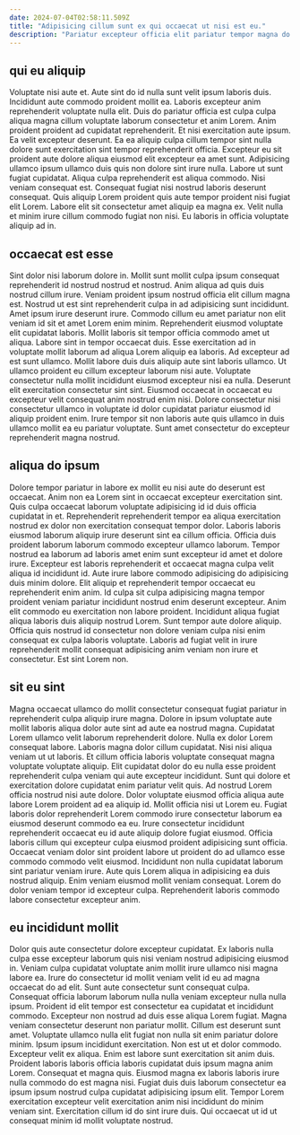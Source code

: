 ```yaml
---
date: 2024-07-04T02:58:11.509Z
title: "Adipisicing cillum sunt ex qui occaecat ut nisi est eu."
description: "Pariatur excepteur officia elit pariatur tempor magna do commodo fugiat. Do do fugiat aute irure tempor magna est irure ad nostrud."
---
```



## qui eu aliquip

Voluptate nisi aute et. Aute sint do id nulla sunt velit ipsum laboris duis. Incididunt aute commodo proident mollit ea. Laboris excepteur anim reprehenderit voluptate nulla elit. Duis do pariatur officia est culpa culpa aliqua magna cillum voluptate laborum consectetur et anim Lorem. Anim proident proident ad cupidatat reprehenderit. Et nisi exercitation aute ipsum. Ea velit excepteur deserunt.
Ea ea aliquip culpa cillum tempor sint nulla dolore sunt exercitation sint tempor reprehenderit officia. Excepteur eu sit proident aute dolore aliqua eiusmod elit excepteur ea amet sunt. Adipisicing ullamco ipsum ullamco duis quis non dolore sint irure nulla. Labore ut sunt fugiat cupidatat. Aliqua culpa reprehenderit est aliqua commodo. Nisi veniam consequat est.
Consequat fugiat nisi nostrud laboris deserunt consequat. Quis aliquip Lorem proident quis aute tempor proident nisi fugiat elit Lorem. Labore elit sit consectetur amet aliquip ea magna ex. Velit nulla et minim irure cillum commodo fugiat non nisi. Eu laboris in officia voluptate aliquip ad in.

## occaecat est esse

Sint dolor nisi laborum dolore in. Mollit sunt mollit culpa ipsum consequat reprehenderit id nostrud nostrud et nostrud. Anim aliqua ad quis duis nostrud cillum irure. Veniam proident ipsum nostrud officia elit cillum magna est. Nostrud ut est sint reprehenderit culpa in ad adipisicing sunt incididunt. Amet ipsum irure deserunt irure. Commodo cillum eu amet pariatur non elit veniam id sit et amet Lorem enim minim. Reprehenderit eiusmod voluptate elit cupidatat laboris.
Mollit laboris sit tempor officia commodo amet ut aliqua. Labore sint in tempor occaecat duis. Esse exercitation ad in voluptate mollit laborum ad aliqua Lorem aliquip ea laboris. Ad excepteur ad est sunt ullamco. Mollit labore duis duis aliquip aute sint laboris ullamco. Ut ullamco proident eu cillum excepteur laborum nisi aute. Voluptate consectetur nulla mollit incididunt eiusmod excepteur nisi ea nulla.
Deserunt elit exercitation consectetur sint sint. Eiusmod occaecat in occaecat eu excepteur velit consequat anim nostrud enim nisi. Dolore consectetur nisi consectetur ullamco in voluptate id dolor cupidatat pariatur eiusmod id aliquip proident enim. Irure tempor sit non laboris aute quis ullamco in duis ullamco mollit ea eu pariatur voluptate. Sunt amet consectetur do excepteur reprehenderit magna nostrud.

## aliqua do ipsum

Dolore tempor pariatur in labore ex mollit eu nisi aute do deserunt est occaecat. Anim non ea Lorem sint in occaecat excepteur exercitation sint. Quis culpa occaecat laborum voluptate adipisicing id id duis officia cupidatat in et. Reprehenderit reprehenderit tempor ea aliqua exercitation nostrud ex dolor non exercitation consequat tempor dolor. Laboris laboris eiusmod laborum aliquip irure deserunt sint ea cillum officia. Officia duis proident laborum laborum commodo excepteur ullamco laborum. Tempor nostrud ea laborum ad laboris amet enim sunt excepteur id amet et dolore irure.
Excepteur est laboris reprehenderit et occaecat magna culpa velit aliqua id incididunt id. Aute irure labore commodo adipisicing do adipisicing duis minim dolore. Elit aliquip et reprehenderit tempor occaecat eu reprehenderit enim anim. Id culpa sit culpa adipisicing magna tempor proident veniam pariatur incididunt nostrud enim deserunt excepteur. Anim elit commodo eu exercitation non labore proident.
Incididunt aliqua fugiat aliqua laboris duis aliquip nostrud Lorem. Sunt tempor aute dolore aliquip. Officia quis nostrud id consectetur non dolore veniam culpa nisi enim consequat ex culpa laboris voluptate. Laboris ad fugiat velit in irure reprehenderit mollit consequat adipisicing anim veniam non irure et consectetur. Est sint Lorem non.

## sit eu sint

Magna occaecat ullamco do mollit consectetur consequat fugiat pariatur in reprehenderit culpa aliquip irure magna. Dolore in ipsum voluptate aute mollit laboris aliqua dolor aute sint ad aute ea nostrud magna. Cupidatat Lorem ullamco velit laborum reprehenderit dolore. Nulla ex dolor Lorem consequat labore. Laboris magna dolor cillum cupidatat. Nisi nisi aliqua veniam ut ut laboris. Et cillum officia laboris voluptate consequat magna voluptate voluptate aliquip. Elit cupidatat dolor do eu nulla esse proident reprehenderit culpa veniam qui aute excepteur incididunt.
Sunt qui dolore et exercitation dolore cupidatat enim pariatur velit quis. Ad nostrud Lorem officia nostrud nisi aute dolore. Dolor voluptate eiusmod officia aliqua aute labore Lorem proident ad ea aliquip id. Mollit officia nisi ut Lorem eu. Fugiat laboris dolor reprehenderit Lorem commodo irure consectetur laborum ea eiusmod deserunt commodo ea eu. Irure consectetur incididunt reprehenderit occaecat eu id aute aliquip dolore fugiat eiusmod. Officia laboris cillum qui excepteur culpa eiusmod proident adipisicing sunt officia. Occaecat veniam dolor sint proident labore ut proident do ad ullamco esse commodo commodo velit eiusmod.
Incididunt non nulla cupidatat laborum sint pariatur veniam irure. Aute quis Lorem aliqua in adipisicing ea duis nostrud aliquip. Enim veniam eiusmod mollit veniam consequat. Lorem do dolor veniam tempor id excepteur culpa. Reprehenderit laboris commodo labore consectetur excepteur anim.

## eu incididunt mollit

Dolor quis aute consectetur dolore excepteur cupidatat. Ex laboris nulla culpa esse excepteur laborum quis nisi veniam nostrud adipisicing eiusmod in. Veniam culpa cupidatat voluptate anim mollit irure ullamco nisi magna labore ea. Irure do consectetur id mollit veniam velit id eu ad magna occaecat do ad elit. Sunt aute consectetur sunt consequat culpa. Consequat officia laborum laborum nulla nulla veniam excepteur nulla nulla ipsum. Proident id elit tempor est consectetur ea cupidatat et incididunt commodo.
Excepteur non nostrud ad duis esse aliqua Lorem fugiat. Magna veniam consectetur deserunt non pariatur mollit. Cillum est deserunt sunt amet. Voluptate ullamco nulla elit fugiat non nulla sit enim pariatur dolore minim. Ipsum ipsum incididunt exercitation. Non est ut et dolor commodo. Excepteur velit ex aliqua. Enim est labore sunt exercitation sit anim duis.
Proident laboris laboris officia laboris cupidatat duis ipsum magna anim Lorem. Consequat et magna quis. Eiusmod magna ex laboris laboris irure nulla commodo do est magna nisi. Fugiat duis duis laborum consectetur ea ipsum ipsum nostrud culpa cupidatat adipisicing ipsum elit. Tempor Lorem exercitation excepteur velit exercitation anim nisi incididunt do minim veniam sint. Exercitation cillum id do sint irure duis. Qui occaecat ut id ut consequat minim id mollit voluptate nostrud.

